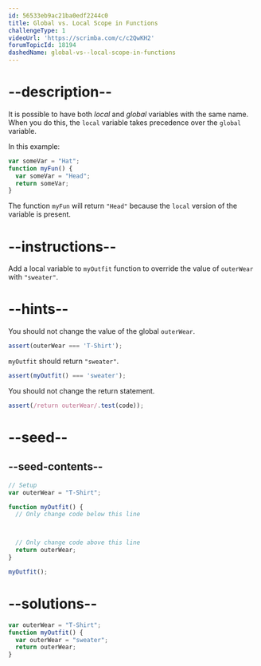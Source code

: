 ```yaml
---
id: 56533eb9ac21ba0edf2244c0
title: Global vs. Local Scope in Functions
challengeType: 1
videoUrl: 'https://scrimba.com/c/c2QwKH2'
forumTopicId: 18194
dashedName: global-vs--local-scope-in-functions
---
```


# --description--

It is possible to have both <dfn>local</dfn> and <dfn>global</dfn> variables with the same name. When you do this, the `local` variable takes precedence over the `global` variable.

In this example:

```js
var someVar = "Hat";
function myFun() {
  var someVar = "Head";
  return someVar;
}
```

The function `myFun` will return `"Head"` because the `local` version of the variable is present.

# --instructions--

Add a local variable to `myOutfit` function to override the value of `outerWear` with `"sweater"`.

# --hints--

You should not change the value of the global `outerWear`.

```js
assert(outerWear === 'T-Shirt');
```

`myOutfit` should return `"sweater"`.

```js
assert(myOutfit() === 'sweater');
```

You should not change the return statement.

```js
assert(/return outerWear/.test(code));
```

# --seed--

## --seed-contents--

```js
// Setup
var outerWear = "T-Shirt";

function myOutfit() {
  // Only change code below this line



  // Only change code above this line
  return outerWear;
}

myOutfit();
```

# --solutions--

```js
var outerWear = "T-Shirt";
function myOutfit() {
  var outerWear = "sweater";
  return outerWear;
}
```
